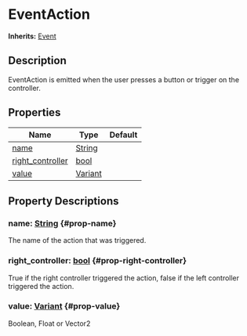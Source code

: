 # EventAction
**Inherits:** [Event](/reference/Event.html)
    
## Description

EventAction is emitted when the user presses a button or trigger on the controller.

## Properties

| Name                                       | Type                                                                      | Default |
| ------------------------------------------ | ------------------------------------------------------------------------- | ------- |
| [name](#prop-name)                         | [String](https://docs.godotengine.org/de/4.x/classes/class_string.html)   |         |
| [right_controller](#prop-right-controller) | [bool](https://docs.godotengine.org/de/4.x/classes/class_bool.html)       |         |
| [value](#prop-value)                       | [Variant](https://docs.godotengine.org/de/4.x/classes/class_variant.html) |         |









## Property Descriptions

### name: [String](https://docs.godotengine.org/de/4.x/classes/class_string.html) {#prop-name}

The name of the action that was triggered.

### right_controller: [bool](https://docs.godotengine.org/de/4.x/classes/class_bool.html) {#prop-right-controller}

True if the right controller triggered the action, false if the left controller triggered the action.

### value: [Variant](https://docs.godotengine.org/de/4.x/classes/class_variant.html) {#prop-value}

Boolean, Float or Vector2
